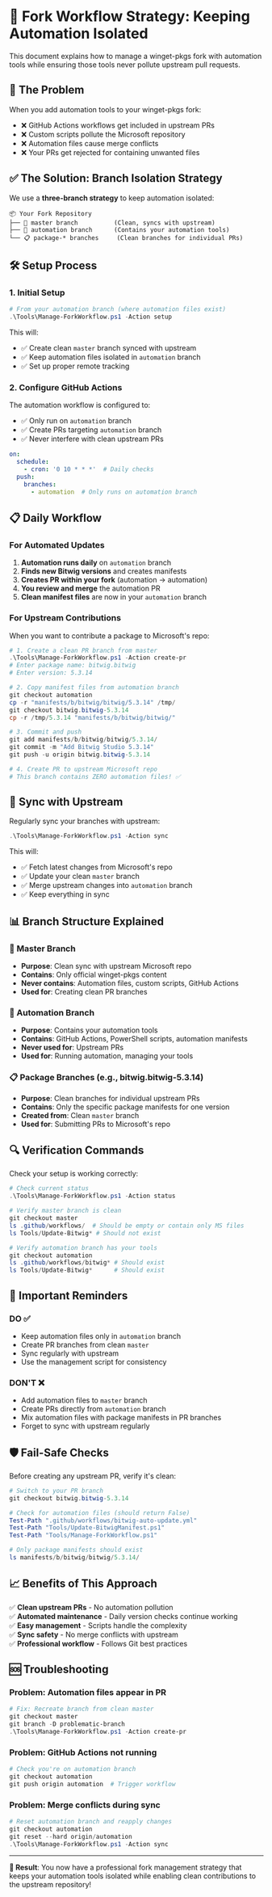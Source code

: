 # 🔀 Fork Workflow Strategy: Keeping Automation Isolated

This document explains how to manage a winget-pkgs fork with automation tools while ensuring those tools never pollute upstream pull requests.

## 🎯 **The Problem**

When you add automation tools to your winget-pkgs fork:
- ❌ GitHub Actions workflows get included in upstream PRs
- ❌ Custom scripts pollute the Microsoft repository  
- ❌ Automation files cause merge conflicts
- ❌ Your PRs get rejected for containing unwanted files

## ✅ **The Solution: Branch Isolation Strategy**

We use a **three-branch strategy** to keep automation isolated:

```
📦 Your Fork Repository
├── 🌟 master branch          (Clean, syncs with upstream)
├── 🤖 automation branch      (Contains your automation tools) 
└── 📋 package-* branches     (Clean branches for individual PRs)
```

## 🛠️ **Setup Process**

### **1. Initial Setup**

```powershell
# From your automation branch (where automation files exist)
.\Tools\Manage-ForkWorkflow.ps1 -Action setup
```

This will:
- ✅ Create clean `master` branch synced with upstream
- ✅ Keep automation files isolated in `automation` branch
- ✅ Set up proper remote tracking

### **2. Configure GitHub Actions**

The automation workflow is configured to:
- ✅ Only run on `automation` branch
- ✅ Create PRs targeting `automation` branch  
- ✅ Never interfere with clean upstream PRs

```yaml
on:
  schedule:
    - cron: '0 10 * * *'  # Daily checks
  push:
    branches:
      - automation  # Only runs on automation branch
```

## 📋 **Daily Workflow**

### **For Automated Updates**

1. **Automation runs daily** on `automation` branch
2. **Finds new Bitwig versions** and creates manifests
3. **Creates PR within your fork** (automation → automation)
4. **You review and merge** the automation PR
5. **Clean manifest files** are now in your `automation` branch

### **For Upstream Contributions**

When you want to contribute a package to Microsoft's repo:

```powershell
# 1. Create a clean PR branch from master
.\Tools\Manage-ForkWorkflow.ps1 -Action create-pr
# Enter package name: bitwig.bitwig
# Enter version: 5.3.14

# 2. Copy manifest files from automation branch
git checkout automation
cp -r "manifests/b/bitwig/bitwig/5.3.14" /tmp/
git checkout bitwig.bitwig-5.3.14
cp -r /tmp/5.3.14 "manifests/b/bitwig/bitwig/"

# 3. Commit and push
git add manifests/b/bitwig/bitwig/5.3.14/
git commit -m "Add Bitwig Studio 5.3.14"
git push -u origin bitwig.bitwig-5.3.14

# 4. Create PR to upstream Microsoft repo
# This branch contains ZERO automation files! ✅
```

## 🔄 **Sync with Upstream**

Regularly sync your branches with upstream:

```powershell
.\Tools\Manage-ForkWorkflow.ps1 -Action sync
```

This will:
- ✅ Fetch latest changes from Microsoft's repo
- ✅ Update your clean `master` branch
- ✅ Merge upstream changes into `automation` branch
- ✅ Keep everything in sync

## 📊 **Branch Structure Explained**

### **🌟 Master Branch**
- **Purpose**: Clean sync with upstream Microsoft repo
- **Contains**: Only official winget-pkgs content
- **Never contains**: Automation files, custom scripts, GitHub Actions
- **Used for**: Creating clean PR branches

### **🤖 Automation Branch**  
- **Purpose**: Contains your automation tools
- **Contains**: GitHub Actions, PowerShell scripts, automation manifests
- **Never used for**: Upstream PRs
- **Used for**: Running automation, managing your tools

### **📋 Package Branches (e.g., bitwig.bitwig-5.3.14)**
- **Purpose**: Clean branches for individual upstream PRs
- **Contains**: Only the specific package manifests for one version
- **Created from**: Clean `master` branch
- **Used for**: Submitting PRs to Microsoft's repo

## 🔍 **Verification Commands**

Check your setup is working correctly:

```powershell
# Check current status
.\Tools\Manage-ForkWorkflow.ps1 -Action status

# Verify master branch is clean
git checkout master
ls .github/workflows/  # Should be empty or contain only MS files
ls Tools/Update-Bitwig* # Should not exist

# Verify automation branch has your tools
git checkout automation
ls .github/workflows/bitwig* # Should exist
ls Tools/Update-Bitwig*      # Should exist
```

## 🚨 **Important Reminders**

### **DO ✅**
- Keep automation files only in `automation` branch
- Create PR branches from clean `master` 
- Sync regularly with upstream
- Use the management script for consistency

### **DON'T ❌**
- Add automation files to `master` branch
- Create PRs directly from `automation` branch
- Mix automation files with package manifests in PR branches
- Forget to sync with upstream regularly

## 🛡️ **Fail-Safe Checks**

Before creating any upstream PR, verify it's clean:

```powershell
# Switch to your PR branch
git checkout bitwig.bitwig-5.3.14

# Check for automation files (should return False)
Test-Path ".github/workflows/bitwig-auto-update.yml"
Test-Path "Tools/Update-BitwigManifest.ps1"
Test-Path "Tools/Manage-ForkWorkflow.ps1"

# Only package manifests should exist
ls manifests/b/bitwig/bitwig/5.3.14/
```

## 📈 **Benefits of This Approach**

✅ **Clean upstream PRs** - No automation pollution  
✅ **Automated maintenance** - Daily version checks continue working  
✅ **Easy management** - Scripts handle the complexity  
✅ **Sync safety** - No merge conflicts with upstream  
✅ **Professional workflow** - Follows Git best practices  

## 🆘 **Troubleshooting**

### Problem: Automation files appear in PR
```powershell
# Fix: Recreate branch from clean master
git checkout master
git branch -D problematic-branch
.\Tools\Manage-ForkWorkflow.ps1 -Action create-pr
```

### Problem: GitHub Actions not running
```powershell
# Check you're on automation branch
git checkout automation
git push origin automation  # Trigger workflow
```

### Problem: Merge conflicts during sync
```powershell
# Reset automation branch and reapply changes
git checkout automation
git reset --hard origin/automation
.\Tools\Manage-ForkWorkflow.ps1 -Action sync
```

---

**🎉 Result**: You now have a professional fork management strategy that keeps your automation tools isolated while enabling clean contributions to the upstream repository!
